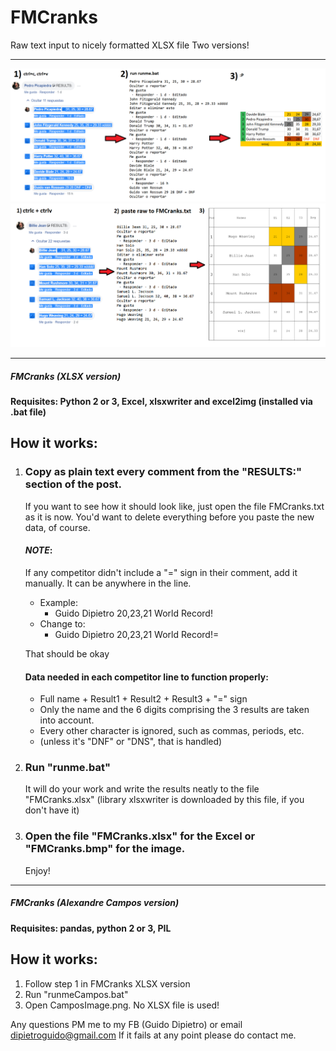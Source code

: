 # FMCranks
Raw text input to nicely formatted XLSX file
Two versions!

------------------------------------------------------------------------------------------

![Example Image not loaded correctly...](https://github.com/GuidoDipietro/FMCranks/blob/master/CranksExample.png?raw=true)
![Example Image not loaded correctly...](https://github.com/GuidoDipietro/FMCranks/blob/master/CamposImageExample.png?raw=true)

------------------------------------------------------------------------------------------

##### FMCranks (XLSX version)

#### Requisites: Python 2 or 3, Excel, xlsxwriter and excel2img (installed via .bat file)

## How it works:
1. 	### Copy as plain text every comment from the "RESULTS:" section of the post.
	If you want to see how it should look like, just open the file FMCranks.txt as it is now.
	You'd want to delete everything before you paste the new data, of course.

	#### *NOTE*:
	If any competitor didn't include a "=" sign in their comment, add it manually. It can be anywhere in the line.
	- Example:
		- Guido Dipietro 20,23,21 World Record!
	- Change to:
		- Guido Dipietro 20,23,21 World Record!=
	
	That should be okay
	#### Data needed in each competitor line to function properly:
	- Full name + Result1 + Result2 + Result3 + "=" sign
	- Only the name and the 6 digits comprising the 3 results are taken into account.
	- Every other character is ignored, such as commas, periods, etc.
	- (unless it's "DNF" or "DNS", that is handled)

2.	### Run "runme.bat"
	It will do your work and write the results neatly to the file "FMCranks.xlsx"
	(library xlsxwriter is downloaded by this file, if you don't have it)

3. 	### Open the file "FMCranks.xlsx" for the Excel or "FMCranks.bmp" for the image.
	Enjoy!
	
-----------------------------------------------------------------------------------

##### FMCranks (Alexandre Campos version)

#### Requisites: pandas, python 2 or 3, PIL

## How it works:
1.	Follow step 1 in FMCranks XLSX version
2.	Run "runmeCampos.bat"
3.	Open CamposImage.png. No XLSX file is used!

Any questions PM me to my FB (Guido Dipietro) or email dipietroguido@gmail.com
If it fails at any point please do contact me.
